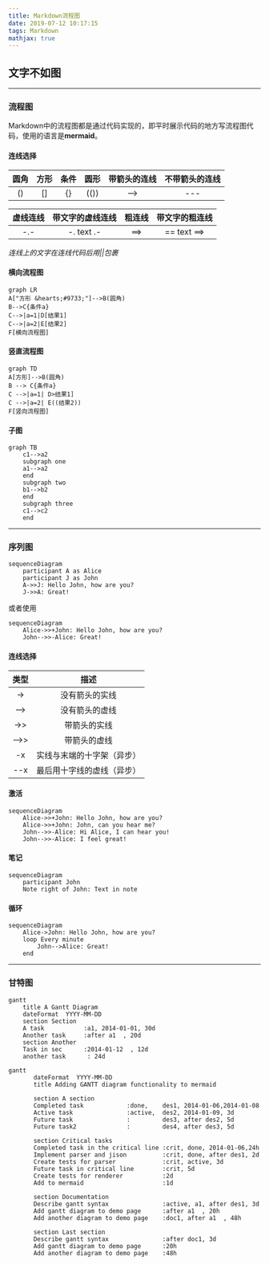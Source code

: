 ```yaml
---
title: Markdown流程图
date: 2019-07-12 10:17:15
tags: Markdown
mathjax: true
---
```

## 文字不如图

---

### 流程图

Markdown中的流程图都是通过代码实现的，即平时展示代码的地方写流程图代码，使用的语言是**mermaid**。

#### 连线选择
| 圆角 | 方形 | 条件 | 圆形 | 带箭头的连线 | 不带箭头的连线 |
| :--: | :--: | :--: | :--: | :----------: | :------------: |
|  ()  |  []  |  {}  | (()) |     -->      |      ---       |

| 虚线连线 | 带文字的虚线连线 | 粗连线 | 带文字的粗连线 |
| :------: | :--------------: | :----: | :------------: |
|   -.-    |    -. text .-    |  ==>   |  == text \==>  |

*连线上的文字在连线代码后用||包裹*


#### 横向流程图

```mermaid
graph LR
A["方形 &hearts;#9733;"]-->B(圆角)
B-->C{条件a}
C-->|a=1|D[结果1]
C-->|a=2|E[结果2]
F[横向流程图]
```

#### 竖直流程图

```mermaid
graph TD
A[方形]-->B(圆角)
B --> C{条件a}
C -->|a=1| D>结果1]
C -->|a=2| E((结果2))
F[竖向流程图]
```

#### 子图

```mermaid
graph TB
    c1-->a2
    subgraph one
    a1-->a2
    end
    subgraph two
    b1-->b2
    end
    subgraph three
    c1-->c2
    end
```
---

### 序列图

```mermaid
sequenceDiagram
    participant A as Alice
    participant J as John
    A->>J: Hello John, how are you?
    J->>A: Great!
```
或者使用
```mermaid
sequenceDiagram
    Alice->>+John: Hello John, how are you?
    John-->>-Alice: Great!
```
#### 连线选择
| 类型 |            描述            |
| :--: | :------------------------: |
|  ->  |       没有箭头的实线       |
| -->  |       没有箭头的虚线       |
| ->>  |        带箭头的实线        |
| -->> |        带箭头的虚线        |
|  -x  | 实线与末端的十字架（异步） |
| --x  | 最后用十字线的虚线（异步） |

#### 激活
```mermaid
sequenceDiagram
    Alice->>+John: Hello John, how are you?
    Alice->>+John: John, can you hear me?
    John-->>-Alice: Hi Alice, I can hear you!
    John-->>-Alice: I feel great!
```
#### 笔记
```mermaid
sequenceDiagram
    participant John
    Note right of John: Text in note
```
#### 循环

```mermaid
sequenceDiagram
    Alice->John: Hello John, how are you?
    loop Every minute
        John-->Alice: Great!
    end
```

---

### 甘特图

```mermaid
gantt
    title A Gantt Diagram
    dateFormat  YYYY-MM-DD
    section Section
    A task           :a1, 2014-01-01, 30d
    Another task     :after a1  , 20d
    section Another
    Task in sec      :2014-01-12  , 12d
    another task      : 24d
```

```mermaid
gantt
       dateFormat  YYYY-MM-DD
       title Adding GANTT diagram functionality to mermaid

       section A section
       Completed task            :done,    des1, 2014-01-06,2014-01-08
       Active task               :active,  des2, 2014-01-09, 3d
       Future task               :         des3, after des2, 5d
       Future task2              :         des4, after des3, 5d

       section Critical tasks
       Completed task in the critical line :crit, done, 2014-01-06,24h
       Implement parser and jison          :crit, done, after des1, 2d
       Create tests for parser             :crit, active, 3d
       Future task in critical line        :crit, 5d
       Create tests for renderer           :2d
       Add to mermaid                      :1d

       section Documentation
       Describe gantt syntax               :active, a1, after des1, 3d
       Add gantt diagram to demo page      :after a1  , 20h
       Add another diagram to demo page    :doc1, after a1  , 48h

       section Last section
       Describe gantt syntax               :after doc1, 3d
       Add gantt diagram to demo page      :20h
       Add another diagram to demo page    :48h
```
